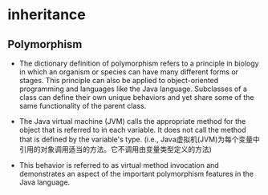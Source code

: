 # inheritance




## Polymorphism
 
-  The dictionary definition of polymorphism refers to a principle in biology in which an organism or species can have many different forms or stages. This principle can also be applied to object-oriented programming and languages like the Java language. Subclasses of a class can define their own unique behaviors and yet share some of the same functionality of the parent class.
   
- The Java virtual machine (JVM) calls the appropriate method for the object that is referred to in each variable. It does not call the method that is defined by the variable's type. (i.e., Java虚拟机(JVM)为每个变量中引用的对象调用适当的方法。它不调用由变量类型定义的方法)

- This behavior is referred to as virtual method invocation and demonstrates an aspect of the important polymorphism features in the Java language.
